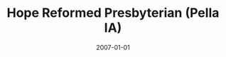---
date: &id001 2007-01-01
end_date: null
location:
  address: 612 Franklin Street, Suite 101
  city: Pella
  state: IA
minister: []
ministers: []
name: Hope Reformed Presbyterian
names:
- end: null
  name: Hope Reformed Presbyterian mission work
  start: 2007-01-01
origination_date: *id001
raw_data: "IA    Pella\n\nHope Reformed Presbyterian mission work  (2007\u2013 )\n\
  612 Franklin Street, Suite 101"
received_from: None
states:
- IA
status:
  active: true
  end_date: null
  reason: null
  received_from: null
  withdrawal_to: null
title: Hope Reformed Presbyterian (Pella IA)

---
